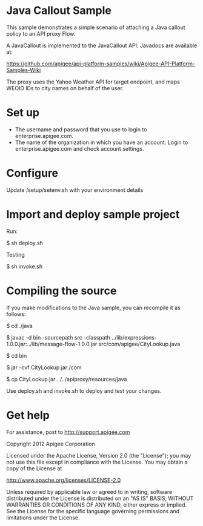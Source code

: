 # Java Callout SampleThis sample demonstrates a simple scenario of attaching a Java callout policy to an API proxy Flow. A JavaCallout is implemented to the JavaCallout API. Javadocs are available at:https://github.com/apigee/api-platform-samples/wiki/Apigee-API-Platform-Samples-WikiThe proxy uses the Yahoo Weather API for target endpoint, and maps WEOID IDs to city names on behalf of the user.# Set up* The username and password that you use to login to enterprise.apigee.com.* The name of the organization in which you have an account. Login to   enterprise.apigee.com and check account settings.# Configure Update /setup/setenv.sh with your environment details# Import and deploy sample projectRun:$ sh deploy.shTesting$ sh invoke.sh# Compiling the sourceIf you make modifications to the Java sample, you can recompile it as follows:$ cd ./java$ javac -d bin -sourcepath src -classpath ../lib/expressions-1.0.0.jar:../lib/message-flow-1.0.0.jar src/com/apigee/CityLookup.java$ cd bin$ jar -cvf CityLookup.jar /com$ cp CityLookup.jar ../../apiproxy/resources/javaUse deploy.sh and invoke.sh to deploy and test your changes.# Get helpFor assistance, post to http://support.apigee.comCopyright 2012 Apigee CorporationLicensed under the Apache License, Version 2.0 (the "License"); you may not usethis file except in compliance with the License. You may obtain a copyof the License athttp://www.apache.org/licenses/LICENSE-2.0Unless required by applicable law or agreed to in writing, softwaredistributed under the License is distributed on an "AS IS" BASIS,WITHOUT WARRANTIES OR CONDITIONS OF ANY KIND, either express or implied.See the License for the specific language governing permissions andlimitations under the License.